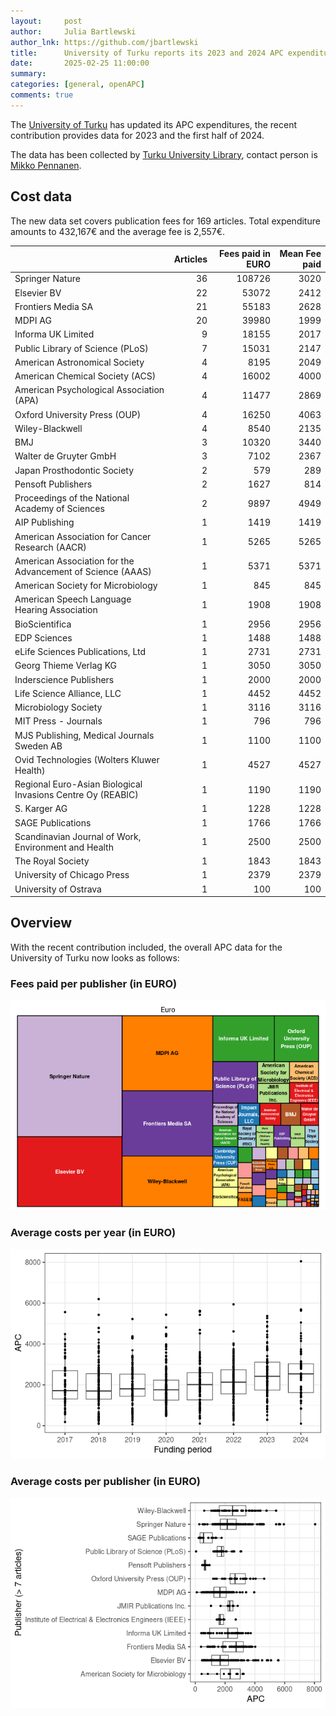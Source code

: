```yaml
---
layout:     post
author:     Julia Bartlewski
author_lnk: https://github.com/jbartlewski
title:      University of Turku reports its 2023 and 2024 APC expenditures
date:       2025-02-25 11:00:00
summary:    
categories: [general, openAPC]
comments: true
---
```





The [University of Turku](https://www.utu.fi/en) has updated its APC expenditures, the recent contribution provides data for 2023 and the first half of 2024.

The data has been collected by [Turku University Library](https://www.utu.fi/en/university/library), contact person is [Mikko Pennanen](mailto:mikko.pennanen@utu.fi).


## Cost data



The new data set covers publication fees for 169 articles. Total expenditure amounts to 432,167€ and the average fee is 2,557€.




|                                                            | Articles| Fees paid in EURO| Mean Fee paid|
|:-----------------------------------------------------------|--------:|-----------------:|-------------:|
|Springer Nature                                             |       36|            108726|          3020|
|Elsevier BV                                                 |       22|             53072|          2412|
|Frontiers Media SA                                          |       21|             55183|          2628|
|MDPI AG                                                     |       20|             39980|          1999|
|Informa UK Limited                                          |        9|             18155|          2017|
|Public Library of Science (PLoS)                            |        7|             15031|          2147|
|American Astronomical Society                               |        4|              8195|          2049|
|American Chemical Society (ACS)                             |        4|             16002|          4000|
|American Psychological Association (APA)                    |        4|             11477|          2869|
|Oxford University Press (OUP)                               |        4|             16250|          4063|
|Wiley-Blackwell                                             |        4|              8540|          2135|
|BMJ                                                         |        3|             10320|          3440|
|Walter de Gruyter GmbH                                      |        3|              7102|          2367|
|Japan Prosthodontic Society                                 |        2|               579|           289|
|Pensoft Publishers                                          |        2|              1627|           814|
|Proceedings of the National Academy of Sciences             |        2|              9897|          4949|
|AIP Publishing                                              |        1|              1419|          1419|
|American Association for Cancer Research (AACR)             |        1|              5265|          5265|
|American Association for the Advancement of Science (AAAS)  |        1|              5371|          5371|
|American Society for Microbiology                           |        1|               845|           845|
|American Speech Language Hearing Association                |        1|              1908|          1908|
|BioScientifica                                              |        1|              2956|          2956|
|EDP Sciences                                                |        1|              1488|          1488|
|eLife Sciences Publications, Ltd                            |        1|              2731|          2731|
|Georg Thieme Verlag KG                                      |        1|              3050|          3050|
|Inderscience Publishers                                     |        1|              2000|          2000|
|Life Science Alliance, LLC                                  |        1|              4452|          4452|
|Microbiology Society                                        |        1|              3116|          3116|
|MIT Press - Journals                                        |        1|               796|           796|
|MJS Publishing, Medical Journals Sweden AB                  |        1|              1100|          1100|
|Ovid Technologies (Wolters Kluwer Health)                   |        1|              4527|          4527|
|Regional Euro-Asian Biological Invasions Centre Oy (REABIC) |        1|              1190|          1190|
|S. Karger AG                                                |        1|              1228|          1228|
|SAGE Publications                                           |        1|              1766|          1766|
|Scandinavian Journal of Work, Environment and Health        |        1|              2500|          2500|
|The Royal Society                                           |        1|              1843|          1843|
|University of Chicago Press                                 |        1|              2379|          2379|
|University of Ostrava                                       |        1|               100|           100|



## Overview

With the recent contribution included, the overall APC data for the University of Turku now looks as follows: 

### Fees paid per publisher (in EURO)

![plot of chunk tree_turku_2025_02_25_full](/figure/tree_turku_2025_02_25_full-1.png)

###  Average costs per year (in EURO)

![plot of chunk box_turku_2025_02_25_year_full](/figure/box_turku_2025_02_25_year_full-1.png)

###  Average costs per publisher (in EURO)

![plot of chunk box_turku_2025_02_25_publisher_full](/figure/box_turku_2025_02_25_publisher_full-1.png)

